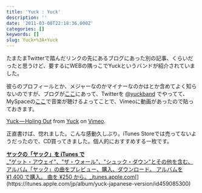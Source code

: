 ```yaml
---
title: 'Yuck : Yuck'
description: ''
date: '2011-03-08T22:18:36.000Z'
categories: []
keywords: []
slug: Yuck+%3A+Yuck
---
```

たまたまTwitterで踏んだリンクの先にあるブログにあった別の記事、くらいだったと思うけど、要するにWEBの隅っこでYuckというバンドが紹介されていました。

彼らのプロフィールとか、メジャーなのかマイナーなのかはとか含めてよく知らないのですが、ブログが[ここ](http://yuckband.blogspot.com/)にあって、Twitterを [@yuckband](http://twitter.com/yuckband) でやってて、MySpaceの[ここ](http://www.myspace.com/yuckband)で音楽が聴けるよってことで、Vimeoに動画があったので貼っておきます。

[Yuck — Holing Out](http://vimeo.com/19406782) from [Yuck](http://vimeo.com/yuckband) on [Vimeo](http://vimeo.com).

正直書けば、惚れました。こんな感動久しぶり。iTunes Storeでは売ってないようだったので、CD買ってきました。個人的におすすめする一枚です。

[**ヤックの「ヤック」を iTunes で**  
_"ゲット・アウェイ"、"ザ・ウォール"、"シュック・ダウン"とその他を含む、アルバム「ヤック」の曲をプレビュー、購入、ダウンロード。 アルバムを ¥1,400 で購入。 曲を ¥250 から。_itunes.apple.com](https://itunes.apple.com/jp/album/yuck-japanese-version/id459085300 "https://itunes.apple.com/jp/album/yuck-japanese-version/id459085300")[](https://itunes.apple.com/jp/album/yuck-japanese-version/id459085300)